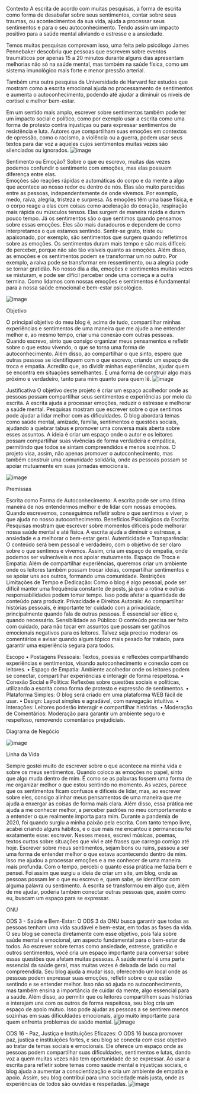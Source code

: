 Contexto
A escrita de acordo com muitas pesquisas, a forma de escrita como forma de desabafar sobre seus sentimentos, contar sobre seus traumas, ou acontecimentos da sua vida, ajuda a processar seus sentimentos e para o seu autoconhecimento. Tendo assim um impacto positivo para a saúde mental aliviando o estresse e a ansiedade.

Temos muitas pesquisas comprovam isso, uma feita pelo psicólogo James Pennebaker descobriu que pessoas que escrevem sobre eventos traumáticos por apenas 15 a 20 minutos durante alguns dias apresentam melhorias não só na saúde mental, mas também na saúde física, como um sistema imunológico mais forte e menor pressão arterial.

Também uma outra pesquisa da Universidade de Harvard fez estudos que mostram como a escrita emocional ajuda no processamento de sentimentos e aumenta o autoconhecimento, podendo até ajudar a diminuir os níveis de cortisol e melhor bem-estar.

Em um sentido mais amplo, escrever sobre sentimentos também pode ter um impacto social e político, como por exemplo usar a escrita como uma forma de protesto contra injustiças ou para expressar sentimentos de resistência e luta. Autores que compartilham suas emoções em contextos de opressão, como o racismo, a violência ou a guerra, podem usar seus textos para dar voz a aqueles cujos sentimentos muitas vezes são silenciados ou ignorados.
![image](https://github.com/user-attachments/assets/9a710822-96d1-4ace-a653-7478cd6d9630)


Sentimento ou Emoção?
Sobre o que eu escrevo, muitas das vezes podemos confundir o sentimento com emoções, mas elas possuem diferença entre elas.  
Emoções são reações rápidas e automáticas do corpo e da mente a algo que acontece ao nosso redor ou dentro de nós. Elas são muito parecidas entre as pessoas, independentemente de onde vivemos. Por exemplo, medo, raiva, alegria, tristeza e surpresa. As emoções têm uma base física, e o corpo reage a elas com coisas como aceleração do coração, respiração mais rápida ou músculos tensos. Elas surgem de maneira rápida e duram pouco tempo.
Já os sentimentos são o que sentimos quando pensamos sobre essas emoções. Eles são mais duradouros e dependem de como interpretamos o que estamos sentindo. Sentir-se grato, triste ou apaixonado, por exemplo, são sentimentos que surgem quando refletimos sobre as emoções. Os sentimentos duram mais tempo e são mais difíceis de perceber, porque não são tão visíveis quanto as emoções. Além disso, as emoções e os sentimentos podem se transformar um no outro. Por exemplo, a raiva pode se transformar em ressentimento, ou a alegria pode se tornar gratidão.
No nosso dia a dia, emoções e sentimentos muitas vezes se misturam, e pode ser difícil perceber onde uma começa e a outra termina. Como lidamos com nossas emoções e sentimentos é fundamental para a nossa saúde emocional e bem-estar psicológico.
 
![image](https://github.com/user-attachments/assets/5951f43f-a4fb-4e84-a6f4-2e73b124ad0b)


Objetivo 

O principal objetivo do meu blog é, acima de tudo, compartilhar minhas experiências e sentimentos de uma maneira que me ajude a me entender melhor e, ao mesmo tempo, criar uma conexão com outras pessoas. Quando escrevo, sinto que consigo organizar meus pensamentos e refletir sobre o que estou vivendo, o que se torna uma forma de autoconhecimento.
Além disso, ao compartilhar o que sinto, espero que outras pessoas se identifiquem com o que escrevo, criando um espaço de troca e empatia. Acredito que, ao dividir minhas experiências, ajudar quem se encontra em situações semelhantes. É uma forma de construir algo mais próximo e verdadeiro, tanto para mim quanto para quem lê.
  ![image](https://github.com/user-attachments/assets/277bef01-521b-48b7-806d-67e4666712b7)


Justificativa
O objetivo deste projeto é criar um espaço acolhedor onde as pessoas possam compartilhar seus sentimentos e experiências por meio da escrita. A escrita ajuda a processar emoções, reduzir o estresse e melhorar a saúde mental. Pesquisas mostram que escrever sobre o que sentimos pode ajudar a lidar melhor com as dificuldades.
O blog abordará temas como saúde mental, amizade, família, sentimentos e questões sociais, ajudando a quebrar tabus e promover uma conversa mais aberta sobre esses assuntos. A ideia é criar um espaço onde o autor e os leitores possam compartilhar suas vivências de forma verdadeira e empática, permitindo que todos se sintam compreendidos e menos sozinhos. O projeto visa, assim, não apenas promover o autoconhecimento, mas também construir uma comunidade solidária, onde as pessoas possam se apoiar mutuamente em suas jornadas emocionais.
 
![image](https://github.com/user-attachments/assets/9a7b8d88-0dc3-4739-807e-7faababd4527)


Premissas 

Escrita como Forma de Autoconhecimento: A escrita pode ser uma ótima maneira de nos entendermos melhor e de lidar com nossas emoções. Quando escrevemos, conseguimos refletir sobre o que sentimos e viver, o que ajuda no nosso autoconhecimento.
Benefícios Psicológicos da Escrita: Pesquisas mostram que escrever sobre momentos difíceis pode melhorar nossa saúde mental e até física. A escrita ajuda a diminuir o estresse, a ansiedade e a melhorar o bem-estar geral.
Autenticidade e Transparência: O conteúdo será bem pessoal e verdadeiro, com o objetivo de ser claro sobre o que sentimos e vivemos. Assim, cria um espaço de empatia, onde podemos ser vulneráveis e nos apoiar mutuamente.
Espaço de Troca e Empatia: Além de compartilhar experiências, queremos criar um ambiente onde os leitores também possam trocar ideias, compartilhar sentimentos e se apoiar uns aos outros, formando uma comunidade.
Restrições
Limitações de Tempo e Dedicação: Como o blog é algo pessoal, pode ser difícil manter uma frequência constante de posts, já que a rotina e outras responsabilidades podem tomar tempo. Isso pode afetar a quantidade de conteúdo para produzir.
Privacidade e Direitos Autorais: Ao compartilhar histórias pessoais, é importante ter cuidado com a privacidade, principalmente quando fala de outras pessoas. É essencial ser ético e, quando necessário.
Sensibilidade ao Público: O conteúdo precisa ser feito com cuidado, para não tocar em assuntos que possam ser gatilhos emocionais negativos para os leitores. Talvez seja preciso moderar os comentários e avisar quando algum tópico mais pesado for tratado, para garantir uma experiência segura para todos.



Escopo
•	Postagens Pessoais: Textos, poesias e reflexões compartilhando experiências e sentimentos, visando autoconhecimento e conexão com os leitores.
•	Espaço de Empatia: Ambiente acolhedor onde os leitores podem se conectar, compartilhar experiências e interagir de forma respeitosa.
•	Conexão Social e Política: Reflexões sobre questões sociais e políticas, utilizando a escrita como forma de protesto e expressão de sentimentos.
•	Plataforma Simples: O blog será criado em uma plataforma WEB fácil de usar.
•	Design: Layout simples e agradável, com  navegação intuitiva.
•	Interações: Leitores poderão interagir e compartilhar histórias.
•	Moderação de Comentários: Moderação para garantir um ambiente seguro e respeitoso, removendo comentários prejudiciais.

 
Diagrama de Negócio

![image](https://github.com/user-attachments/assets/5ac19a73-b07a-4f37-9b6d-f7048edb5fbd)


Linha da Vida 


Sempre gostei muito de escrever sobre o que acontece na minha vida e sobre os meus sentimentos. Quando coloco as emoções no papel, sinto que algo muda dentro de mim. É como se as palavras fossem uma forma de me organizar melhor o que estou sentindo no momento. Às vezes, parece que os sentimentos ficam confusos e difíceis de lidar, mas, ao escrever sobre eles, consigo alinhar meus pensamentos de uma maneira que me ajuda a enxergar as coisas de forma mais clara. Além disso, essa prática me ajuda a me conhecer melhor, a perceber padrões no meu comportamento e a entender o que realmente importa para mim. 
Durante a pandemia de 2020, foi quando surgiu a minha paixão pela escrita. Com tanto tempo livre, acabei criando alguns hábitos, e o que mais me encantou e permaneceu foi exatamente esse: escrever.
Nesses meses, escrevi músicas, poemas, textos curtos sobre situações que vivi e até frases que carrego comigo até hoje. Escrever sobre meus sentimentos, sejam bons ou ruins, passou a ser uma forma de entender melhor o que estava acontecendo dentro de mim. Isso me ajudou a processar emoções e a me conhecer de uma maneira mais profunda. Com o tempo, percebi o quanto essa prática me fazia bem e pensei.
Foi assim que surgiu a ideia de criar um site, um blog, onde as pessoas possam ler o que eu escrevo e, quem sabe, se identificar com alguma palavra ou sentimento. A escrita se transformou em algo que, além de me ajudar, poderia também conectar outras pessoas que, assim como eu, buscam um espaço para se expressar.
 
ONU


ODS 3 - Saúde e Bem-Estar:
O ODS 3 da ONU busca garantir que todas as pessoas tenham uma vida saudável e bem-estar, em todas as fases da vida. O seu blog se conecta diretamente com esse objetivo, pois fala sobre saúde mental e emocional, um aspecto fundamental para o bem-estar de todos. Ao escrever sobre temas como ansiedade, estresse, gratidão e outros sentimentos, você cria um espaço importante para conversar sobre essas questões que afetam muitas pessoas.
A saúde mental é uma parte essencial da saúde geral, mas muitas vezes é deixada de lado ou mal compreendida. Seu blog ajuda a mudar isso, oferecendo um local onde as pessoas podem expressar suas emoções, refletir sobre o que estão sentindo e se entender melhor. Isso não só ajuda no autoconhecimento, mas também ensina a importância de cuidar da mente, algo essencial para a saúde.
Além disso, ao permitir que os leitores compartilhem suas histórias e interajam uns com os outros de forma respeitosa, seu blog cria um espaço de apoio mútuo. Isso pode ajudar as pessoas a se sentirem menos sozinhas em suas dificuldades emocionais, algo muito importante para quem enfrenta problemas de saúde mental.
![image](https://github.com/user-attachments/assets/02a239d5-549c-4f02-a178-4677e1570ee7)
 
ODS 16 - Paz, Justiça e Instituições Eficazes:
O ODS 16 busca promover paz, justiça e instituições fortes, e seu blog se conecta com esse objetivo ao tratar de temas sociais e emocionais. Ele oferece um espaço onde as pessoas podem compartilhar suas dificuldades, sentimentos e lutas, dando voz a quem muitas vezes não tem oportunidade de se expressar.
Ao usar a escrita para refletir sobre temas como saúde mental e injustiças sociais, o blog ajuda a aumentar a conscientização e cria um ambiente de empatia e apoio. Assim, seu blog contribui para uma sociedade mais justa, onde as experiências de todos são ouvidas e respeitadas.
![image](https://github.com/user-attachments/assets/34679580-9969-4980-9b88-3a537f973fa3)

 



 

